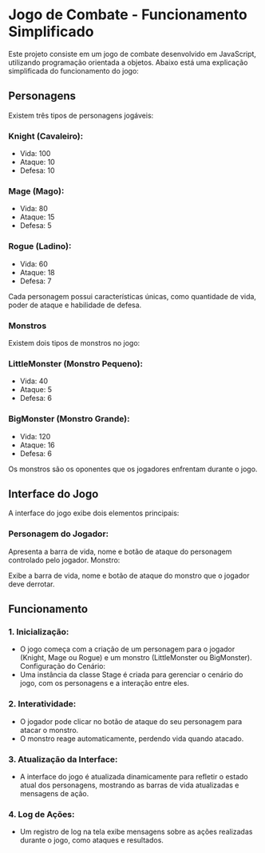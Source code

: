 # Jogo de Combate - Funcionamento Simplificado
Este projeto consiste em um jogo de combate desenvolvido em JavaScript, utilizando programação orientada a objetos. Abaixo está uma explicação simplificada do funcionamento do jogo:

## Personagens
Existem três tipos de personagens jogáveis:

### Knight (Cavaleiro):

* Vida: 100
* Ataque: 10
* Defesa: 10
### Mage (Mago):

* Vida: 80
* Ataque: 15
* Defesa: 5
### Rogue (Ladino):

* Vida: 60
* Ataque: 18
* Defesa: 7
  
Cada personagem possui características únicas, como quantidade de vida, poder de ataque e habilidade de defesa.

### Monstros
Existem dois tipos de monstros no jogo:

### LittleMonster (Monstro Pequeno):

* Vida: 40
* Ataque: 5
* Defesa: 6
### BigMonster (Monstro Grande):

* Vida: 120
* Ataque: 16
* Defesa: 6

Os monstros são os oponentes que os jogadores enfrentam durante o jogo.

## Interface do Jogo
A interface do jogo exibe dois elementos principais:

### Personagem do Jogador:

Apresenta a barra de vida, nome e botão de ataque do personagem controlado pelo jogador.
Monstro:

Exibe a barra de vida, nome e botão de ataque do monstro que o jogador deve derrotar.

## Funcionamento
### 1. **Inicialização:**

* O jogo começa com a criação de um personagem para o jogador (Knight, Mage ou Rogue) e um monstro (LittleMonster ou BigMonster).
Configuração do Cenário:
* Uma instância da classe Stage é criada para gerenciar o cenário do jogo, com os personagens e a interação entre eles.

### 2. **Interatividade:**

* O jogador pode clicar no botão de ataque do seu personagem para atacar o monstro.
* O monstro reage automaticamente, perdendo vida quando atacado.

### 3. **Atualização da Interface:**

* A interface do jogo é atualizada dinamicamente para refletir o estado atual dos personagens, mostrando as barras de vida atualizadas e mensagens de ação.

### 4. **Log de Ações:**

* Um registro de log na tela exibe mensagens sobre as ações realizadas durante o jogo, como ataques e resultados.
